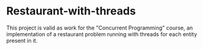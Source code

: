 # Restaurant-with-threads
This project is valid as work for the "Concurrent Programming" course, an implementation of a restaurant problem running with threads for each entity present in it.
